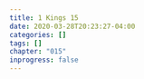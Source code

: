 ```yaml
---
title: 1 Kings 15
date: 2020-03-28T20:23:27-04:00
categories: []
tags: []
chapter: "015"
inprogress: false
---
```


